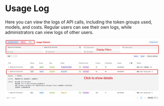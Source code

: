 # Usage Log

Here you can view the logs of API calls, including the token groups used, models, and costs. Regular users can see their own logs, while administrators can view logs of other users.

![Usage Log](../../assets/guide/usage-log.png) 